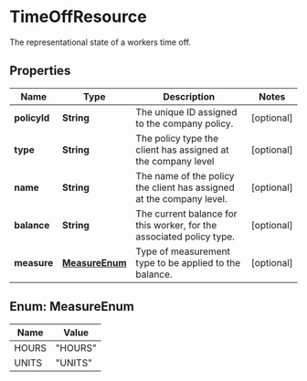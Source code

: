 

# TimeOffResource

The representational state of a workers time off.

## Properties

| Name | Type | Description | Notes |
|------------ | ------------- | ------------- | -------------|
|**policyId** | **String** | The unique ID assigned to the company policy. |  [optional] |
|**type** | **String** | The policy type the client has assigned at the company level |  [optional] |
|**name** | **String** | The name of the policy the client has assigned at the company level. |  [optional] |
|**balance** | **String** | The current balance for this worker, for the associated policy type. |  [optional] |
|**measure** | [**MeasureEnum**](#MeasureEnum) | Type of measurement type to be applied to the balance. |  [optional] |



## Enum: MeasureEnum

| Name | Value |
|---- | -----|
| HOURS | &quot;HOURS&quot; |
| UNITS | &quot;UNITS&quot; |



